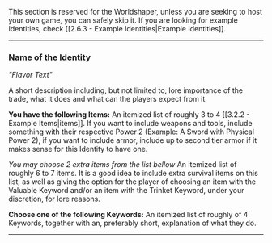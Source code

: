 This section is reserved for the Worldshaper, unless you are seeking to host your own game, you can safely skip it. If you are looking for example Identities, check [[2.6.3 - Example Identities|Example Identities]].

___
### Name of the Identity
_"Flavor Text"_

A short description including, but not limited to, lore importance of the trade, what it does and what can the players expect from it.

__You have the following Items:__
An itemized list of roughly 3 to 4 [[3.2.2 - Example Items|items]]. If you want to include weapons and tools, include something with their respective Power 2 (Example: A Sword with Physical Power 2), if you want to include armor, include up to second tier armor if it makes sense for this Identity to have one.

_You may choose 2 extra items from the list bellow_
An itemized list of roughly 6 to 7 items. It is a good idea to include extra survival items on this list, as well as giving the option for the player of choosing an item with the Valuable Keyword and/or an item with the Trinket Keyword, under your discretion, for lore reasons.


__Choose one of the following Keywords:__
An itemized list of roughly of 4 Keywords, together with an, preferably short, explanation of what they do.

___